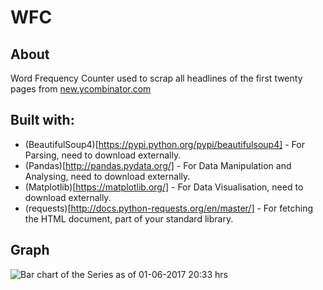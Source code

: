 # WFC
## About ##
Word Frequency Counter used to scrap all headlines of the first twenty pages from [new.ycombinator.com](https://news.ycombinator.com/)

## Built with: ##

 * (BeautifulSoup4)[https://pypi.python.org/pypi/beautifulsoup4] - For Parsing, need to download externally.
 * (Pandas)[http://pandas.pydata.org/] - For Data Manipulation and Analysing, need to download externally.
 * (Matplotlib)[https://matplotlib.org/] - For Data Visualisation, need to download externally.
 * (requests)[http://docs.python-requests.org/en/master/] - For fetching the HTML document, part of your standard library.

## Graph ##

![Bar chart of the Series as of 01-06-2017 20:33 hrs](/../master/bar_chart-2017-06-01_2033hrs.png?raw=true "WFC")
